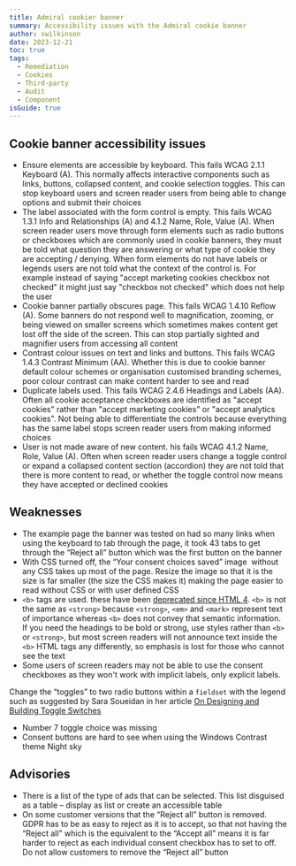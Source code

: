 ```yaml
---
title: Admiral cookier banner
summary: Accessibility issues with the Admiral cookie banner
author: swilkinson
date: 2023-12-21
toc: true
tags:
  - Remediation
  - Cookies
  - Third-party
  - Audit
  - Component
isGuide: true
---
```

## Cookie banner accessibility issues

* Ensure elements are accessible by keyboard. This fails WCAG 2.1.1 Keyboard (A). This normally affects interactive components such as links, buttons, collapsed content, and cookie selection toggles. This can stop keyboard users and screen reader users from being able to change options and submit their choices
* The label associated with the form control is empty. This fails WCAG 1.3.1 Info and Relationships (A) and 4.1.2 Name, Role, Value (A). When screen reader users move through form elements such as radio buttons or checkboxes which are commonly used in cookie banners, they must be told what question they are answering or what type of cookie they are accepting / denying. When form elements do not have labels or legends users are not told what the context of the control is. For example instead of saying "accept marketing cookies checkbox not checked" it might just say "checkbox not checked" which does not help the user
* Cookie banner partially obscures page. This fails WCAG 1.4.10 Reflow (A). Some banners do not respond well to magnification, zooming, or being viewed on smaller screens which sometimes makes content get lost off the side of the screen. This can stop partially sighted and magnifier users from accessing all content
* Contrast colour issues on text and links and buttons. This fails WCAG 1.4.3 Contrast Minimum (AA). Whether this is due to cookie banner default colour schemes or organisation customised branding schemes, poor colour contrast can make content harder to see and read
* Duplicate labels used. This fails WCAG 2.4.6 Headings and Labels (AA). Often all cookie acceptance checkboxes are identified as "accept cookies" rather than "accept marketing cookies" or "accept analytics cookies". Not being able to differentiate the controls because everything has the same label stops screen reader users from making informed choices
* User is not made aware of new content. his fails WCAG 4.1.2 Name, Role, Value (A). Often when screen reader users change a toggle control or expand a collapsed content section (accordion) they are not told that there is more content to read, or whether the toggle control now means they have accepted or declined cookies

## Weaknesses

* The example page the banner was tested on had so many links when using the keyboard to tab through the page, it took 43 tabs to get through the “Reject all” button which was the first button on the banner
* With CSS turned off, the “Your consent choices saved” image <img src="https://www.getadmiral.com/hubfs/Blog-Images-HS/Admiral-consent-cmp-1200x628.jpg" alt=""> without any CSS takes up most of the page. Resize the image so that it is the size is far smaller (the size the CSS makes it) making the page easier to read without CSS or with user defined CSS
* `<b>` tags are used. these have been <a href="https://developer.mozilla.org/en-US/docs/Web/HTML/Element/b#:~:text=Styling%20information%20has%20been%20deprecated,order%20to%20make%20text%20bold">deprecated since HTML 4</a>. `<b>` is not the same as `<strong>` because `<strong>`, `<em>` and `<mark>` represent text of importance whereas `<b>` does not convey that semantic information. If you need the headings to be bold or strong, use styles rather than `<b>` or `<strong>`, but most screen readers will not announce text inside the `<b>` HTML tags any differently, so emphasis is lost for those who cannot see the text
* Some users of screen readers may not be able to use the consent checkboxes as they won't work with implicit labels, only explicit labels.

Change the “toggles” to two radio buttons within a `fieldset` with the legend such as suggested by Sara Soueidan in her article <a href="https://www.sarasoueidan.com/blog/toggle-switch-design/">On Designing and Building Toggle Switches</a>
* Number 7 toggle choice was missing
* Consent buttons are hard to see when using the Windows Contrast theme Night sky


## Advisories

* There is a list of the type of ads that can be selected. This list disguised as a table – display as list or create an accessible table
* On some customer versions that the “Reject all” button is removed. GDPR has to be as easy to reject as it is to accept, so that not having the “Reject all" which is the equivalent to the “Accept all” means it is far harder to reject as each individual consent checkbox has to set to off. Do not allow customers to remove the “Reject all” button